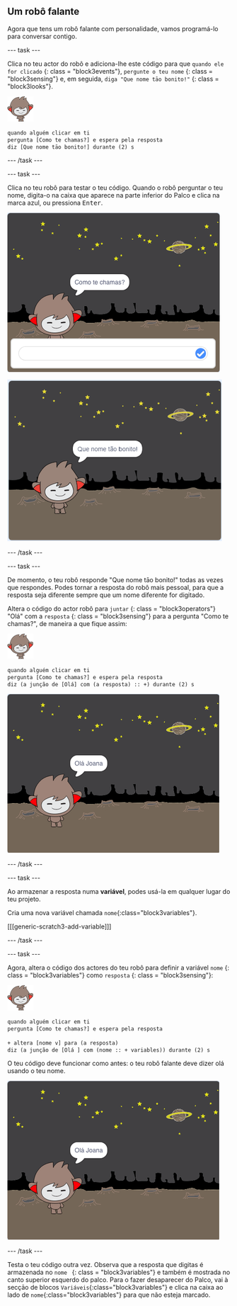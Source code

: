## Um robô falante

Agora que tens um robô falante com personalidade, vamos programá-lo para conversar contigo.

\--- task \---

Clica no teu actor do robô e adiciona-lhe este código para que ` quando ele for clicado ` {: class = "block3events"}, ` pergunte o teu nome ` {: class = "block3sensing"} e, em seguida, ` diga "Que nome tāo bonito!" ` {: class = "block3looks"}.

![actor nano](images/nano-sprite.png)

```blocks3
quando alguém clicar em ti
pergunta [Como te chamas?] e espera pela resposta
diz [Que nome tāo bonito!] durante (2) s
```

\--- /task \---

\--- task \---

Clica no teu robô para testar o teu código. Quando o robô perguntar o teu nome, digita-o na caixa que aparece na parte inferior do Palco e clica na marca azul, ou pressiona <kbd>Enter</kbd>.

![Testar a resposta do robô falante](images/chatbot-ask-test1.png)

![Testar a resposta do robô falante](images/chatbot-ask-test2.png)

\--- /task \---

\--- task \---

De momento, o teu robô responde "Que nome tāo bonito!" todas as vezes que respondes. Podes tornar a resposta do robô mais pessoal, para que a resposta seja diferente sempre que um nome diferente for digitado.

Altera o código do actor robô para ` juntar ` {: class = "block3operators"} "Olá" com a `resposta` {: class = "block3sensing"} para a pergunta "Como te chamas?", de maneira a que fique assim:

![actor nano](images/nano-sprite.png)

```blocks3
quando alguém clicar em ti
pergunta [Como te chamas?] e espera pela resposta
diz (a junção de [Olá] com (a resposta) :: +) durante (2) s
```

![Testar uma resposta personalizada](images/chatbot-answer-test.png)

\--- /task \---

\--- task \---

Ao armazenar a resposta numa **variável**, podes usá-la em qualquer lugar do teu projeto.

Cria uma nova variável chamada `nome`{:class="block3variables"}.

[[[generic-scratch3-add-variable]]]

\--- /task \---

\--- task \---

Agora, altera o código dos actores do teu robô para definir a variável ` nome ` {: class = "block3variables"} como ` resposta ` {: class = "block3sensing"}:

![actor nano](images/nano-sprite.png)

```blocks3
quando alguém clicar em ti
pergunta [Como te chamas?] e espera pela resposta

+ altera [nome v] para (a resposta)
diz (a junção de [Olá ] com (nome :: + variables)) durante (2) s
```

O teu código deve funcionar como antes: o teu robô falante deve dizer olá usando o teu nome.

![Testar uma resposta personalizada](images/chatbot-answer-test.png)

\--- /task \---

Testa o teu código outra vez. Observa que a resposta que digitas é armazenada no `nome ` {: class = "block3variables"} e também é mostrada no canto superior esquerdo do palco. Para o fazer desaparecer do Palco, vai à secçāo de blocos `Variáveis`{:class="block3variables"} e clica na caixa ao lado de `nome`{:class="block3variables"} para que não esteja marcado.